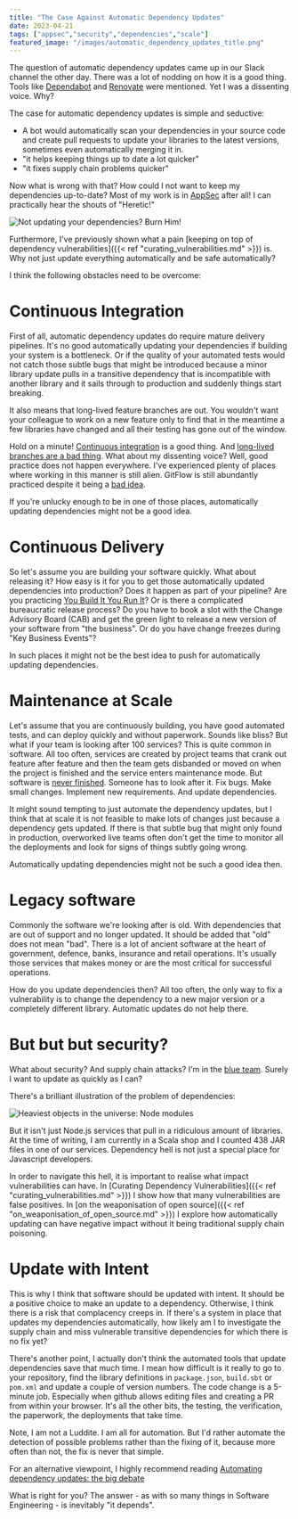 ```yaml
---
title: "The Case Against Automatic Dependency Updates"
date: 2023-04-21
tags: ["appsec","security","dependencies","scale"]
featured_image: "/images/automatic_dependency_updates_title.png"
---
```


The question of automatic dependency updates came up in our Slack channel the other day. There was a lot of nodding
on how it is a good thing. Tools like [Dependabot](https://github.blog/2020-06-01-keep-all-your-packages-up-to-date-with-dependabot/)
and [Renovate](https://docs.renovatebot.com) were mentioned. Yet I was a dissenting voice. Why?

The case for automatic dependency updates is simple and seductive:

* A bot would automatically scan your dependencies in your source code and create pull requests to update your libraries
  to the latest versions, sometimes even automatically merging it in.
* "it helps keeping things up to date a lot quicker"
* "it fixes supply chain problems quicker"

Now what is wrong with that? How could I not want to keep my dependencies up-to-date? Most of my work is in
[AppSec](/tags/appsec/) after all! I can practically hear the shouts of "Heretic!"

![Not updating your dependencies? Burn Him!](/images/automatic_dependency_updates_witch.png)

Furthermore, I've previously shown what a pain [keeping on top of dependency vulnerabilities]({{< ref "curating_vulnerabilities.md" >}})
is. Why not just update everything automatically and be safe automatically?

I think the following obstacles need to be overcome:

# Continuous Integration

First of all, automatic dependency updates do require mature delivery pipelines. It's no good automatically updating
your dependencies if building your system is a bottleneck. Or if the quality of your automated tests would not catch
those subtle bugs that might be introduced because a minor library update pulls in a transitive dependency that is incompatible
with another library and it sails through to production and suddenly things start breaking.

It also means that long-lived feature branches are out. You wouldn't want your colleague to work on a new feature 
only to find that in the meantime a few libraries have changed and all their testing has gone out of the window.

Hold on a minute! [Continuous integration](https://martinfowler.com/articles/continuousIntegration.html) is a good 
thing. And [long-lived branches are a bad thing](https://thinkinglabs.io/articles/2021/04/26/on-the-evilness-of-feature-branching.html).
What about my dissenting voice? Well, good practice does not happen everywhere. I've experienced plenty of places where
working in this manner is still alien. GitFlow is still abundantly practiced despite it being a [bad idea](https://youtu.be/_w6TwnLCFwA).

If you're unlucky enough to be in one of those places, automatically updating dependencies might not be a good idea.

# Continuous Delivery

So let's assume you are building your software quickly. What about releasing it? How easy is it for you to get
those automatically updated dependencies into production? Does it happen as part of your pipeline? Are you practicing
[You Build It You Run It](https://www.equalexperts.com/blog/our-thinking/what-is-you-build-it-you-run-it/)? Or
is there a complicated bureaucratic release process? Do you have to book a slot with the Change Advisory Board (CAB)
and get the green light to release a new version of your software from "the business". Or do you have change freezes
during "Key Business Events"?

In such places it might not be the best idea to push for automatically updating dependencies. 

# Maintenance at Scale

Let's assume that you are continuously building, you have good automated tests, and can deploy quickly and without
paperwork. Sounds like bliss? But what if your team is looking after 100 services? This is quite common in software. All
too often, services are created by project teams that crank out feature after feature and then the team gets disbanded
or moved on when the project is finished and the service enters maintenance mode. But software is
[never finished](https://www.stevesmith.tech/blog/the-maintenance-mode-myth/). Someone has to look after it. Fix bugs.
Make small changes. Implement new requirements. And update dependencies.

It might sound tempting to just automate the dependency updates, but I think that at scale it is not feasible to make
lots of changes just because a dependency gets updated. If there is that subtle bug that might only found in
production, overworked live teams often don't get the time to monitor all the deployments and look for signs of things 
subtly going wrong.

Automatically updating dependencies might not be such a good idea then.

# Legacy software

Commonly the software we're looking after is old. With dependencies that are out of support and no longer updated.
It should be added that "old" does not mean "bad". There is a lot of ancient software at the heart of government,
defence, banks, insurance and retail operations. It's usually those services that makes money or are the most critical
for successful operations.

How do you update dependencies then? All too often, the only way to fix a vulnerability is to change the dependency to 
a new major version or a completely different library. Automatic updates do not help there.

# But but but security?

What about security? And supply chain attacks? I'm in the [blue team](https://snyk.io/blog/red-teams-vs-blue-teams/). 
Surely I want to update as quickly as I can?

There's a brilliant illustration of the problem of dependencies:

![Heaviest objects in the universe: Node modules](/images/automatic_dependency_updates_black_hole.png)

But it isn't just Node.js services that pull in a ridiculous amount of libraries. At the time of writing, I am currently 
in a Scala shop and I counted 438 JAR files in one of our services. Dependency hell is not just a special place
for Javascript developers.

In order to navigate this hell, it is important to realise what impact vulnerabilities can have. In 
[Curating Dependency Vulnerabilities]({{< ref "curating_vulnerabilities.md" >}}) I show how that many vulnerabilities
are false positives. In [on the weaponisation of open source]({{< ref "on_weaponisation_of_open_source.md" >}}) 
I explore how automatically updating can have negative impact without it being traditional supply chain poisoning.

# Update with Intent

This is why I think that software should be updated with intent. It should be a positive choice to make an update to a 
dependency. Otherwise, I think there is a risk that complacency creeps in. If there's a system in place that
updates my dependencies automatically, how likely am I to investigate the supply chain and miss vulnerable
transitive dependencies for which there is no fix yet?

There's another point, I actually don't think the automated tools that update dependencies save that much time. 
I mean how difficult is it really to go to your repository, find the library definitions in `package.json`, `build.sbt`
or `pom.xml` and update a couple of version numbers. The code change is a 5-minute job. Especially when github allows
editing files and creating a PR from within your browser. It's all the other bits, the testing,
the verification, the paperwork, the deployments that take time.

Note, I am not a Luddite. I am all for automation. But I'd rather automate the detection of possible problems rather
than the fixing of it, because more often than not, the fix is never that simple.

For an alternative viewpoint, I highly recommend reading 
[Automating dependency updates: the big debate](https://www.cosotateam.com/post/automating-dependency-updates-the-big-debate)

What is right for you? The answer - as with so many things in Software Engineering - is inevitably "it depends".

